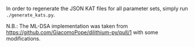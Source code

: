 In order to regenerate the JSON KAT files for all parameter sets, simply run `./generate_kats.py`.

N.B.: The ML-DSA implementation was taken from https://github.com/GiacomoPope/dilithium-py/pull/1 with some modifications.
